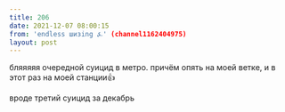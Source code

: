 ```yaml
---
title: 206
date: 2021-12-07 08:00:15
from: 'endless шизing ⍼' (channel1162404975)
layout: post
---
```


бляяяяя очередной суицид в метро. причём опять на моей ветке, и в этот раз на моей станции👍

вроде третий суицид за декабрь
